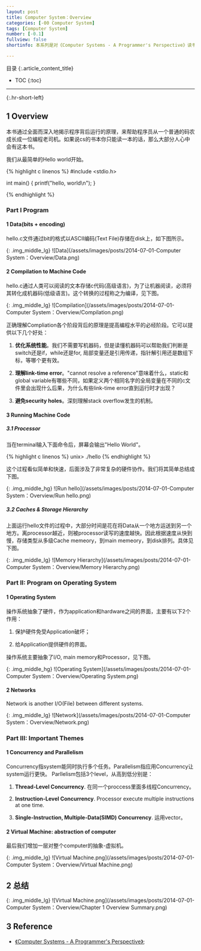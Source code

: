 ```yaml
---
layout: post
title: Computer System：Overview 
categories: [-00 Computer System]
tags: [Computer System]
number: [-0.1]
fullview: false
shortinfo: 本系列是对《Computer Systems - A Programmer's Perspective》读书总结，作为计算机科学其他课程的基础。本文是第1篇笔记-概述。

---
```

目录
{:.article_content_title}


* TOC
{:toc}

---
{:.hr-short-left}

## 1 Overview ##

本书通过全面而深入地揭示程序背后运行的原理，来帮助程序员从一个普通的码农成长成一位编程老司机。如果说cs的书本你只能读一本的话，那么大部分人心中会有这本书。

我们从最简单的Hello world开始。

{% highlight c linenos %}
#include <stdio.h>

int main()
{
	printf("hello, world\n");
}

{% endhighlight %} 

### Part I Program ###

#### 1 Data(bits + encoding)  ####

hello.c文件通过bit的格式以ASCII编码(Text File)存储在disk上，如下图所示。

{: .img_middle_lg}
![Data](/assets/images/posts/2014-07-01-Computer System：Overview/Data.png)

#### 2 Compilation to Machine Code ####

hello.c通过人类可以阅读的文本存储c代码(高级语言)，为了让机器阅读，必须将其转化成机器码(低级语言)。这个转换的过程称之为编译，见下图。

{: .img_middle_lg}
![Compilation](/assets/images/posts/2014-07-01-Computer System：Overview/Compilation.png)

正确理解Compliation各个阶段背后的原理是提高编程水平的必经阶段。它可以提供以下几个好处：

1. **优化系统性能**。我们不需要写机器码，但是读懂机器码可以帮助我们判断是switch还是if，while还是for, 局部变量还是引用传递，指针解引用还是数组下标，等哪个更有效。

2. **理解link-time error**。"cannot resolve a reference"意味着什么，static和global variable有哪些不同，如果定义两个相同名字的全局变量在不同的c文件里会出现什么后果，为什么有些link-time error直到运行时才出现？

3. **避免security holes**。深刻理解stack overflow发生的机制。

#### 3 Running Machine Code ####

##### 3.1 Processor #####

当在terminal输入下面命令后，屏幕会输出"Hello World"。

{% highlight c linenos %}
unix> ./hello
{% endhighlight %} 

这个过程看似简单和快速，后面涉及了非常复杂的硬件协作。我们将其简单总结成下图。

{: .img_middle_hg}
![Run hello](/assets/images/posts/2014-07-01-Computer System：Overview/Run hello.png)

##### 3.2 Caches & Storage Hierarchy #####

上面运行hello文件的过程中，大部分时间是花在将Data从一个地方运送到另一个地方。离processor越近，则被processor读写的速度越快。因此根据速度从快到慢，存储类型从多级Cache memeory，到main memeory，到disk排列。具体见下图。

{: .img_middle_lg}
![Memory Hierarchy](/assets/images/posts/2014-07-01-Computer System：Overview/Memory Hierarchy.png)

### Part II: Program on Operating System ###

#### 1 Operating System ####

操作系统抽象了硬件，作为application和hardware之间的界面，主要有以下2个作用：

1. 保护硬件免受Application破坏；

2. 给Application提供硬件的界面。

操作系统主要抽象了I/O, main memory和Processor，见下图。

{: .img_middle_hg}
![Operating System](/assets/images/posts/2014-07-01-Computer System：Overview/Operating System.png)

#### 2 Networks ###

Network is another I/O(File) between different systems.

{: .img_middle_lg}
![Network](/assets/images/posts/2014-07-01-Computer System：Overview/Network.png)

### Part III: Important Themes ###

#### 1 Concurrency and Parallelism ####

Concurrency指system能同时执行多个任务。Parallelism指应用Concurrency让system运行更快。
Parllelism包括3个level，从高到低分别是：

1. **Thread-Level Concurrency**. 在同一个proccess里面多线程Concurrency。

2. **Instruction-Level Concurrency**. Processor execute multiple instructions at one time.

3. **Single-Instruction, Multiple-Data(SIMD) Concurrency**. 运用vector。

#### 2 Virtual Machine: abstraction of computer ####

最后我们增加一层对整个computer的抽象-虚拟机。

{: .img_middle_lg}
![Virtual Machine.png](/assets/images/posts/2014-07-01-Computer System：Overview/Virtual Machine.png)


## 2 总结 ##

{: .img_middle_lg}
![Virtual Machine.png](/assets/images/posts/2014-07-01-Computer System：Overview/Chapter 1 Overview Summary.png)

## 3 Reference ##

- [《Computer Systems - A Programmer's Perspective》](https://www.amazon.com/Computer-Systems-Programmers-Perspective-2nd/dp/0136108040);





